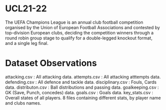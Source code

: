 # UCL21-22

The UEFA Champions League is an annual club football competition organised by the Union of European Football Associations and contested by top-division European clubs, deciding the competition winners through a round robin group stage to qualify for a double-legged knockout format, and a single leg final.

# Dataset Observations

   attacking.csv : All attacking data.
   attempts.csv : All attacking atttempts data.
   defending.csv : All defence and tackle data.
   disciplinary.csv : Fouls, Cards data.
   distributon.csv : Ball distributions and passing data.
   goalkeeping.csv : GK (Save, Punch, concedes) data.
   goals.csv : Goals data.
   key_stats.csv : Overall states of all players.
   8 files containing different stats, by player name and clubs names.
